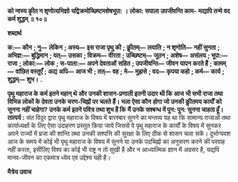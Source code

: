 **को न्वस्य कीॄत न शृणोत्यभिज्ञो** **यद्विक्रमोच्छिष्टमशेषभूपा: ।** **लोका: सपाला उपजीवन्ति काम-** **मद्यापि तन्मे वद कर्म शुद्धम् ॥ १०॥** 

**शब्दार्थ** 

**क:—** **कौन** **; नु—** **लेकिन** **; अस्य—** **इस राजा पृथु की** **; कीॢतम्—** **लयाति** **; न शृणोति—** **नहीं सुनता** **; अभिज्ञ:—** **बुद्धिमान** **; यत्—** **उसका** **; विक्रम—** **वीरता** **; उच्छिष्टम्—** **जूठन** **; अशेष—** **असंलय** **; भूपा:—** **राजा** **; लोका:—** **लोक** **; स-पाला:—** **अपने देवताओं** **सहित** **; उपजीवन्ति—** **जीवन यापन करते हैं** **; कामम्—** **वांछित वस्तुएँ** **; अद्य अपि—** **आज भी** **; तत्—** **वह** **; मे—** **मुझसे** **; वद—** **कृपया कहो** **; कर्म—** **कार्य** **; शुद्धम्—** **शुभ।** **.** 

**पृथु महाराज के कर्म इतने महान् थे और उनकी शासन-प्रणाली इतनी उदार थी कि आज** **भी सभी राजा तथा विभिन्न लोकों के देवता उनके चरण-चिह्नों पर चलते हैं। भला ऐसा कौन** **होगा जो उनकी कीॢतमय कार्यों को सुनना नहीं चाहेगा? उनके कर्म इतने पवित्र तथा शुभ हैं कि** **मैं उनके सश्बन्ध में पुन: पुन: सुनना चाहता हूँ।** **तात्पर्य :** संत विदुर द्वारा पृथु महाराज के विषय में बारश्बार सुनने का मन्तव्य यह था कि सामान्य राजाओं तथा कार्याध्यक्षों के लिए ऐसा उदाहरण प्रस्तुत किया जाये जिससे वे पृथु महाराज के कार्यों के विषय में सुनकर अपने राज्यों में प्रजा की शान्ति तथा उनकी सश्पत्ति की सुरक्षा के लिए ठीक से शासन चला सकें। दुर्भाग्यवश आज के समय में कोई भी पृथु महाराज के विषय में सुनने या उनके पदचिह्नों का अनुसरण करने की परवाह नहीं करता, इसीलिए विश्व का कोई भी राष्ट्र न तो सुखी है और न आध्यात्मिक ज्ञान में अग्रसर है, यद्यपि मानव-जीवन का एकमात्र ध्येय एवं उद्देश्य यही है।  

**मैत्रेय उवाच** 